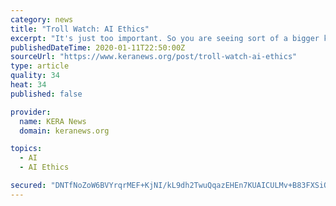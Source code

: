 ```yaml
---
category: news
title: "Troll Watch: AI Ethics"
excerpt: "It's just too important. So you are seeing sort of a bigger kind of push to establish a framework for AI ethics and AI laws. But every company is different, right? And every company has their own ..."
publishedDateTime: 2020-01-11T22:50:00Z
sourceUrl: "https://www.keranews.org/post/troll-watch-ai-ethics"
type: article
quality: 34
heat: 34
published: false

provider:
  name: KERA News
  domain: keranews.org

topics:
  - AI
  - AI Ethics

secured: "DNTfNoZoW6BVYrqrMEF+KjNI/kL9dh2TwuQqazEHEn7KUAICULMv+B83FXSiQI6HgCtkClX8LM5SzsVOgKF1uLy3vxKr4ftzAq3z7pDpc2XiRfRz4GiYgagqFtlDxrPG4n0u02CZLvzBzkv2fY6y8L3umtP4JhaJYwtbZTb4zOw9zluNbd5V1IhAzfw5cwjmxwobhXy2z5yxnBZTJP6xn/+E3Rl6AFidaOSnbiQYMiZ+mz1yZk/Ys3Rd/pzcLJAxj2srIFwAh5jdGprmL3/J9t5xgm4tjumDTZTOlaXs/PrFoF8gYZzjtjbN6IYknm9n;Oi/nlnNwXffv9EtcQUeN+g=="
---
```


